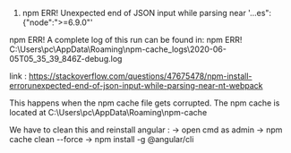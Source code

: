 1. npm ERR! Unexpected end of JSON input while parsing near '...es":{"node":">=6.9.0"'

npm ERR! A complete log of this run can be found in:
npm ERR!     C:\Users\pc\AppData\Roaming\npm-cache\_logs\2020-06-05T05_35_39_846Z-debug.log

link : https://stackoverflow.com/questions/47675478/npm-install-errorunexpected-end-of-json-input-while-parsing-near-nt-webpack

This happens when the npm cache file gets corrupted.
The npm cache is located at C:\Users\pc\AppData\Roaming\npm-cache

We have to clean this and reinstall angular :
-> open cmd as admin
-> npm cache clean --force
-> npm install -g @angular/cli
